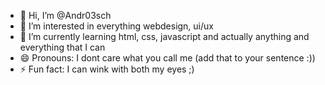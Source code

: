 - 👋 Hi, I’m @Andr03sch
- 👀 I’m interested in everything webdesign, ui/ux 
- 🌱 I’m currently learning html, css, javascript and actually anything and everything that I can
- 😄 Pronouns: I dont care what you call me (add that to your sentence :))
- ⚡ Fun fact: I can wink with both my eyes ;) 

<!---
Andr03sch/Andr03sch is a ✨ special ✨ repository because its `README.md` (this file) appears on your GitHub profile.
You can click the Preview link to take a look at your changes.
--->
